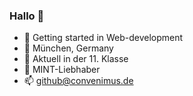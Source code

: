 ### Hallo 👋

- 🤖 Getting started in Web-development
- 📍 München, Germany
- 🏫 Aktuell in der 11. Klasse
- 🥽 MINT-Liebhaber
- 📫 github@convenimus.de

